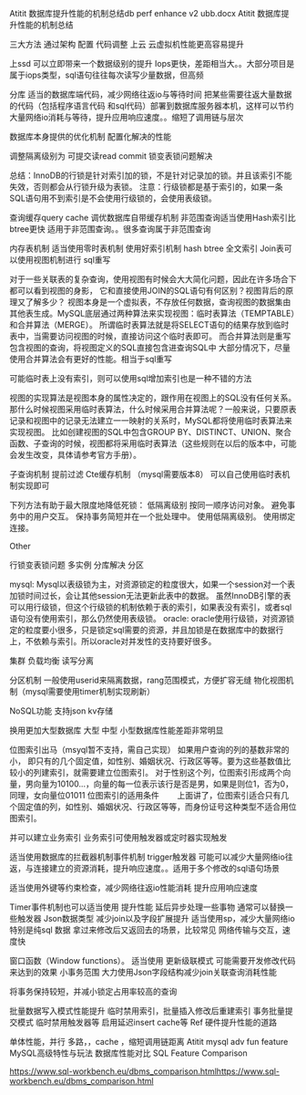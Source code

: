 Atitit 数据库提升性能的机制总结db perf enhance v2 ubb.docx
Atitit 数据库提升性能的机制总结

三大方法 通过架构  配置 代码调整
上云 云虚拟机性能更高容易提升

上ssd 可以立即带来一个数据级别的提升
Iops更快，差距相当大。。大部分项目是属于iops类型，sql语句往往每次读写少量数据，但高频

分库
适当的数据库端代码，减少网络往返io与等待时间
把某些需要往返大量数据的代码（包括程序语言代码 和sql代码）部署到数据库服务器本机，这样可以节约大量网络io消耗与等待，提升应用响应速度。。缩短了调用链与层次


数据库本身提供的优化机制
配置化解决的性能

调整隔离级别为 可提交读read commit 
锁变表锁问题解决

总结：InnoDB的行锁是针对索引加的锁，不是针对记录加的锁。并且该索引不能失效，否则都会从行锁升级为表锁。
注意：行级锁都是基于索引的，如果一条SQL语句用不到索引是不会使用行级锁的，会使用表级锁。

查询缓存query cache  调优数据库自带缓存机制
非范围查询适当使用Hash索引比btree更快
适用于非范围查询。。很多查询属于非范围查询



内存表机制  适当使用零时表机制
使用好索引机制 hash btree  全文索引
Join表可以使用视图机制进行 sql重写

 对于一些关联表的复杂查询，使用视图有时候会大大简化问题，因此在许多场合下都可以看到视图的身影，  它和直接使用JOIN的SQL语句有何区别？视图背后的原理又了解多少？
视图本身是一个虚拟表，不存放任何数据，查询视图的数据集由其他表生成。MySQL底层通过两种算法来实现视图：临时表算法（TEMPTABLE）和合并算法（MERGE）。
所谓临时表算法就是将SELECT语句的结果存放到临时表中，当需要访问视图的时候，直接访问这个临时表即可。
而合并算法则是重写包含视图的查询，将视图定义的SQL直接包含进查询SQL中
大部分情况下，尽量使用合并算法会有更好的性能。相当于sql重写

可能临时表上没有索引，则可以使用sql增加索引也是一种不错的方法

视图的实现算法是视图本身的属性决定的，跟作用在视图上的SQL没有任何关系。
那什么时候视图采用临时表算法，什么时候采用合并算法呢？一般来说，只要原表记录和视图中的记录无法建立一一映射的关系时，MySQL都将使用临时表算法来实现视图。
比如创建视图的SQL中包含GROUP BY、DISTINCT、UNION、聚合函数、子查询的时候，视图都将采用临时表算法（这些规则在以后的版本中，可能会发生改变，具体请参考官方手册）。


子查询机制 提前过滤
Cte缓存机制  （mysql需要版本8）
可以自己使用临时表机制实现即可


下列方法有助于最大限度地降低死锁： 低隔离级别
按同一顺序访问对象。
避免事务中的用户交互。
保持事务简短并在一个批处理中。
使用低隔离级别。
使用绑定连接。


Other

行锁变表锁问题   多实例  分库解决  分区

mysql:
Mysql以表级锁为主，对资源锁定的粒度很大，如果一个session对一个表加锁时间过长，会让其他session无法更新此表中的数据。
虽然InnoDB引擎的表可以用行级锁，但这个行级锁的机制依赖于表的索引，如果表没有索引，或者sql语句没有使用索引，那么仍然使用表级锁。
oracle:
oracle使用行级锁，对资源锁定的粒度要小很多，只是锁定sql需要的资源，并且加锁是在数据库中的数据行上，不依赖与索引。所以oracle对并发性的支持要好很多。


集群 负载均衡 读写分离  

分区机制
一般使用userid来隔离数据，rang范围模式，方便扩容无缝
物化视图机制（mysql需要使用timer机制实现刷新）

NoSQL功能 支持json  kv存储

换用更加大型数据库 
大型 中型  小型数据库性能差距非常明显

位图索引出马（msyql暂不支持，需自己实现）
如果用户查询的列的基数非常的小， 即只有的几个固定值，如性别、婚姻状况、行政区等等。要为这些基数值比较小的列建索引，就需要建立位图索引。
对于性别这个列，位图索引形成两个向量，男向量为10100...，向量的每一位表示该行是否是男，如果是则位1，否为0，同理，女向量位01011
位图索引的适用条件
　　上面讲了，位图索引适合只有几个固定值的列，如性别、婚姻状况、行政区等等，而身份证号这种类型不适合用位图索引。


并可以建立业务索引
业务索引可使用触发器或定时器实现触发


适当使用数据库的拦截器机制事件机制 trigger触发器
可能可以减少大量网络io往返，与连接建立的资源消耗，提升响应速度。。适用于多个修改的sql语句场景

适当使用外键等约束检查，减少网络往返io性能消耗
提升应用响应速度

Timer事件机制也可以适当使用  提升性能 延后异步处理一些事物
通常可以替换一些触发器
Json数据类型  减少join以及字段扩展提升
适当使用sp，减少大量网络io
 特别是纯sql 数据 拿过来修改后又返回去的场景，比较常见
网络传输与交互，速度快

窗口函数（Window functions）。
适当使用 更新级联模式
 可能需要开发修改代码来达到的效果
小事务范围
大力使用Json字段结构减少join关联查询消耗性能

将事务保持较短，并减小锁定占用率较高的查询

批量数据写入模式性能提升
临时禁用索引，批量插入修改后重建索引
事务批量提交模式
临时禁用触发器等
启用延迟insert cache等
Ref
硬件提升性能的道路

单体性能，并行  多路，，cache  ，缩短调用链距离 
Atitit mysql adv fun feature  MySQL高级特性与玩法
数据库性能对比  SQL Feature Comparison

https://www.sql-workbench.eu/dbms_comparison.htmlhttps://www.sql-workbench.eu/dbms_comparison.html

